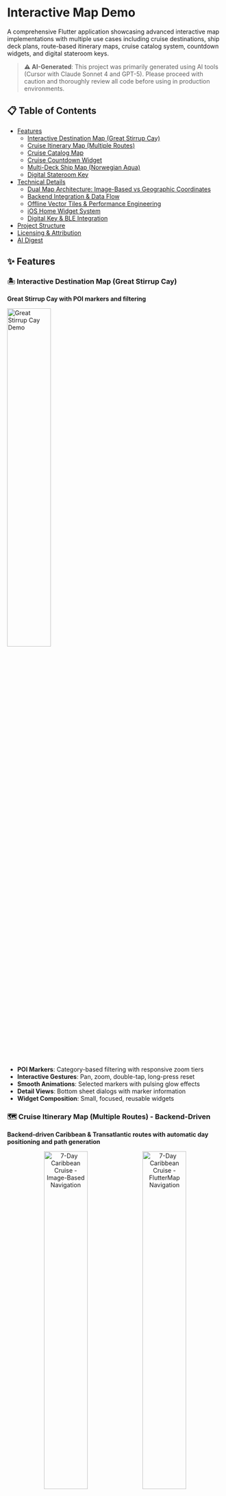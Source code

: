 # Interactive Map Demo

A comprehensive Flutter application showcasing advanced interactive map implementations with multiple use cases including cruise destinations, ship deck plans, route-based itinerary maps, cruise catalog system, countdown widgets, and digital stateroom keys.

> **⚠️ AI-Generated**: This project was primarily generated using AI tools (Cursor with Claude Sonnet 4 and GPT-5). Please proceed with caution and thoroughly review all code before using in production environments.

## 📋 Table of Contents

- [Features](#features)
  - [Interactive Destination Map (Great Stirrup Cay)](#️-interactive-destination-map-great-stirrup-cay)
  - [Cruise Itinerary Map (Multiple Routes)](#️-cruise-itinerary-map-multiple-routes---backend-driven)
  - [Cruise Catalog Map](#️-cruise-catalog-map)
  - [Cruise Countdown Widget](#️-cruise-countdown-widget)
  - [Multi-Deck Ship Map (Norwegian Aqua)](#️-multi-deck-ship-map-norwegian-aqua)
  - [Digital Stateroom Key](#️-digital-stateroom-key)
- [Technical Details](#technical-details)
  - [Dual Map Architecture: Image-Based vs Geographic Coordinates](#dual-map-architecture-image-based-vs-geographic-coordinates)
  - [Backend Integration & Data Flow](#backend-integration--data-flow)
  - [Offline Vector Tiles & Performance Engineering](#offline-vector-tiles--performance-engineering)
  - [iOS Home Widget System](#ios-home-widget-system)
  - [Digital Key & BLE Integration](#digital-key--ble-integration)
- [Project Structure](#project-structure)
- [Licensing & Attribution](#️-licensing--attribution)
- [AI Digest](#ai-digest)

## ✨ Features

### 🏝️ Interactive Destination Map (Great Stirrup Cay)

**Great Stirrup Cay with POI markers and filtering**

<img src="assets/gifs/great-stirrup-cay.gif" width="45%" alt="Great Stirrup Cay Demo">

- **POI Markers**: Category-based filtering with responsive zoom tiers
- **Interactive Gestures**: Pan, zoom, double-tap, long-press reset
- **Smooth Animations**: Selected markers with pulsing glow effects
- **Detail Views**: Bottom sheet dialogs with marker information
- **Widget Composition**: Small, focused, reusable widgets

### 🗺️ Cruise Itinerary Map (Multiple Routes) - **Backend-Driven**

**Backend-driven Caribbean & Transatlantic routes with automatic day positioning and path generation**

<p align="center">
  <img src="assets/gifs/caribbean-cruise.gif" width="45%" alt="7-Day Caribbean Cruise - Image-Based Navigation">
  <img src="assets/gifs/7-day-caribbean-cruise-flutter-map.gif" width="45%" alt="7-Day Caribbean Cruise - FlutterMap Navigation">
</p>

<p align="center">
  <img src="assets/gifs/transatlantic-cruise.gif" width="45%" alt="15-Day Transatlantic Cruise - Image-Based Navigation">
  <img src="assets/gifs/15-day-transatlantic-cruise-flutter-map.gif" width="45%" alt="15-Day Transatlantic Cruise - FlutterMap Navigation">
</p>

- **Multi-Itinerary Support**: Caribbean (7-day) and Transatlantic (15-night) cruise routes
- **Backend-Driven Positioning**: All map elements positioned using backend-provided coordinate data
- **Dynamic Route Generation**: Routes automatically generated from backend itinerary data
- **Day-by-Day Navigation**: Swipeable cards with auto-centering day indicators
- **Bidirectional Route Animation**: Smooth forward/backward animations between days
- **Smart Layout Management**: Automatic padding prevents bottom sheet from covering map content
- **Performance Optimization**: Cached image sizes, efficient marker rendering, ScrollController management

### 🌍 Cruise Catalog Map

**Interactive world map with NCL cruise routes, search, and filtering**

<p align="center">
  <img src="assets/gifs/cruise-catalog.gif" width="45%" alt="Cruise Catalog Demo">
  <img src="assets/gifs/cruise-catalog-search.gif" width="45%" alt="Cruise Catalog Search Demo">
</p>

- **Interactive World Map**: FlutterMap-based world view with NCL cruise routes
- **Dynamic Zoom Tiers**: Cruises appear/disappear based on zoom level (essential, medium, detailed)
- **Smart Cruise Selection**: Click routes to select cruises with automatic map fitting
- **Port Cycling**: Tap port markers to cycle through all cruises visiting that port
- **Advanced Search System**: Full-text search across cruise titles, ships, destinations, and ports
- **Category Filtering**: Filter cruises by region (Caribbean, Mediterranean, Europe, etc.)
- **Draggable Sheet Interface**: Collapsible bottom sheet with mode-specific content
- **Sheet Mode System**: Normal browsing, search mode, and cruise details modes
- **Spain & Portugal Cruises**: Comprehensive collection of realistic NCL itineraries

### ⏰ Cruise Countdown Widget

**iOS home screen widget with countdown timers**

<img src="assets/gifs/home-widget.gif" width="45%" alt="Countdown Widget Demo">

- **iOS Home Screen Widget**: Native iOS widget displaying selected cruise countdown
- **Method Channel Communication**: `home_widget` package enables seamless app-to-widget data sharing
- **Interactive Countdown Timer**: Real-time countdown showing days, hours, minutes, and seconds
- **Cruise Selection**: Choose from multiple upcoming cruises to track
- **Visual Indicators**: Color-coded alerts for cruises departing soon
- **Auto-refresh**: Widget updates every hour automatically
- **App Groups Integration**: Secure data sharing between app and widget extension

### 🚢 Multi-Deck Ship Map (Norwegian Aqua)

**Norwegian Aqua deck plans with interactive polygon areas**

<img src="assets/gifs/ncl-aqua-deck-plan.gif" width="45%" alt="Deck Plan Demo">

> **⚠️ Work in Progress**: This is a quick preview of what's possible with interactive ship deck plans. Mapping polygon/path lines to the deck plan image isn't fully implemented yet. The current demo shows the foundational architecture and UI components.

- **Multi-Deck Navigation**: Browse 16 decks (Decks 5-20) with mini-map
- **Interactive Polygons**: Clickable areas for ship facilities
- **Legend System**: Swipeable bottom sheet with facility categories
- **Multi-Ship Support**: Extensible architecture for different ship classes

### 🔑 Digital Stateroom Key

**BLE-based mobile access system for stateroom doors**

- **BLE-Based Access**: Bluetooth Low Energy communication with stateroom locks
- **ASSA ABLOY Mobile Access SDK**: Secure credential provisioning and validation
- **Bluetooth Low Energy**: Offline stateroom unlocking without internet connection
- **Dart Frog Backend**: Lightweight server for credential management
- **Device-bound Credentials**: Time-limited, secure storage with on-device encryption
- **On-Demand Provisioning**: Keys provisioned when guest requests access in-app

## 🔧 Technical Details

### Dual Map Architecture: Image-Based vs Geographic Coordinates

The project implements **two distinct interactive map types**, each optimized for different use cases and offering unique capabilities:

#### **1. Image-Based Coordinate Maps** 🖼️

**Coordinate System**: `[x, y]` pixel coordinates relative to background map images

```dart
// Backend provides itinerary with image path and pixel coordinates
CruiseItinerary(
  name: '7-Day Caribbean Cruise',
  imagePath: 'https://api.cruisecompany.com/maps/caribbean_cruise_map.png',
  days: [
    ItineraryDay(
      dayNumber: 1,
      port: PortData(
        name: 'Miami',
        coordinates: [100, 50], // x=100px, y=50px on map image
      ),
    ),
  ],
);

// App automatically positions everything using pixel coordinates
final position = _getDayPosition(dayIndex); // → Offset(100, 50)
// ✅ Marker appears at exact pixel position
// ✅ Route paths follow pixel coordinates
// ✅ Tap detection uses pixel-based hit testing
// ⚠️ Requires online image loading from imagePath
```

| ✅ **Pros**                                                               | ❌ **Cons**                                                                     |
| ------------------------------------------------------------------------- | ------------------------------------------------------------------------------- |
| **🎯 Pixel-Perfect Precision**: Exact positioning on custom map images    | **🖼️ Static Assets**: Requires custom map images for each region/route          |
| **🚀 Backend-Driven**: APIs provide coordinates, app displays immediately | **📏 Limited Scale**: Fixed resolution, no zoom-based detail levels             |
| **📱 Device Independent**: Works consistently across all screen sizes     | **🌍 Geographic Inaccuracy**: No real-world distance/position relationships     |
| **⚡ Zero Configuration**: No manual positioning or calibration needed    | **🔗 No External Integration**: Cannot integrate with standard mapping services |
| **🔄 Dynamic Updates**: Change backend data, map updates automatically    | **📊 Limited Data Sources**: Cannot use standard GIS data or APIs               |
| **🎨 Custom Visuals**: Full control over map appearance and branding      | **🔍 No Geocoding**: Cannot perform address lookup or reverse geocoding         |
| **💾 Lightweight**: Simple image loading, minimal dependencies            | **🗺️ No Standard Features**: Missing zoom, pan, geographic bounds               |

#### **2. Geographic Coordinate Maps** 🌍

**Coordinate System**: `[latitude, longitude]` real-world geographic coordinates

```dart
// Geographic coordinates for real-world locations
final miamiLocation = LatLng(25.7617, -80.1918);
final caribbeanPorts = [
  LatLng(18.4655, -66.1057), // San Juan
  LatLng(17.1899, -88.4976), // Belize City
  LatLng(19.4326, -99.1332), // Mexico City
];

FlutterMap(
  options: MapOptions(
    initialCenter: miamiLocation,
    initialZoom: 6.0,
  ),
  children: [
    CustomMapTileLayers(mapConfig: config),
    MarkerLayer(
      markers: caribbeanPorts.map((latLng) =>
        Marker(point: latLng, builder: (ctx) => PortMarker())
      ).toList(),
    ),
  ],
);
```

| ✅ **Pros**                                                                   | ❌ **Cons**                                                              |
| ----------------------------------------------------------------------------- | ------------------------------------------------------------------------ |
| **🌐 Real-World Accuracy**: True geographic positioning and distances         | **📊 Data Complexity**: Requires geographic coordinate management        |
| **🗺️ Standard Map Features**: Zoom, pan, geographic bounds, clustering        | **🔧 Configuration Overhead**: Requires map tile setup and configuration |
| **📊 Data Integration**: Works with standard GIS data and APIs                | **💾 Larger Bundle Size**: Map tiles and styles increase app size        |
| **🔍 Search & Geocoding**: Standard address lookup and reverse geocoding      | **🌍 Coordinate Management**: Requires lat/lng coordinate system         |
| **📱 Native Map Apps**: Integration with device's native mapping capabilities | **⚡ Performance Considerations**: Tile loading and rendering overhead   |
| **🌍 Global Coverage**: Access to worldwide geographic data                   | **🎨 Limited Customization**: Bound by standard map styling options      |
| **🎯 Industry Standard**: Follows established mapping conventions             | **📱 Device Variations**: May behave differently across devices          |
| **🔄 Scalable**: Works for any geographic region without custom assets        |                                                                          |

#### **Detailed Comparison Tables**

| **Feature**                | **Image-Based Maps**            | **Geographic Maps**               | **Winner**     |
| -------------------------- | ------------------------------- | --------------------------------- | -------------- |
| **Geographic Accuracy**    | ❌ Pixel coordinates only       | ✅ Real-world lat/lng             | 🌍 Geographic  |
| **Custom Branding**        | ✅ Full control                 | ⚠️ Limited by tile styles         | 🖼️ Image-Based |
| **Global Coverage**        | ❌ Requires custom images       | ✅ Worldwide data included        | 🌍 Geographic  |
| **Standard Features**      | ❌ Custom implementation needed | ✅ Built-in zoom, pan, clustering | 🌍 Geographic  |
| **Data Integration**       | ❌ Custom coordinate system     | ✅ Standard GIS data sources      | 🌍 Geographic  |
| **Search & Geocoding**     | ❌ Not available                | ✅ Built-in capabilities          | 🌍 Geographic  |
| **Native Map Integration** | ❌ No integration               | ✅ Seamless integration           | 🌍 Geographic  |
| **Bundle Size**            | ✅ Lightweight (images only)    | ⚠️ Larger (tiles + styles)        | 🖼️ Image-Based |
| **Setup Complexity**       | ✅ Simple image loading         | ⚠️ Requires configuration         | 🖼️ Image-Based |
| **Scalability**            | ❌ New images for each region   | ✅ Works everywhere               | 🌍 Geographic  |
| **Performance**            | ✅ Fast image rendering         | ⚠️ Tile loading overhead          | 🖼️ Image-Based |
| **Future-Proofing**        | ❌ Custom maintenance required  | ✅ Industry standard              | 🌍 Geographic  |

#### **🏆 Recommendation: Geographic FlutterMap Implementation**

**This approach provides the foundation for a professional, scalable cruise application that meets industry standards and user expectations. For production cruise applications, we strongly recommend the **Geographic FlutterMap approach** for the following reasons:**

##### **🎯 Key Advantages & Benefits**

- **🔄 Scalable**: Single implementation works for all cruise routes worldwide without custom assets
- **📱 Offline Capability**: Full functionality without internet connection using local vector tiles
- **📊 Rich Data**: Access to comprehensive port, weather, maritime, and local attraction data
- **🎯 User Expectations**: Matches user experience from other travel apps and mapping platforms
- **🔧 Maintainable**: Industry-standard tools, libraries, and development practices available
- **📈 Future-Proof**: Easily extensible for new features, regions, and emerging technologies
- **📱 Native Integration**: Works with device GPS, navigation apps, location services, and native map applications
- **🔍 Search Capabilities**: Enables port search, distance calculations, route planning, and geocoding
- **📊 Data Integration**: Seamlessly integrates with existing cruise booking, navigation, and port management systems

##### **💡 Best Use Cases for Each Approach**

| **Use Case**                | **Recommended Approach** | **Reasoning**                                           |
| --------------------------- | ------------------------ | ------------------------------------------------------- |
| **Cruise Itinerary Maps**   | 🌍 Geographic FlutterMap | Real-world accuracy, global coverage, industry standard |
| **Cruise Catalog/Booking**  | 🌍 Geographic FlutterMap | Search integration, port information, route planning    |
| **Custom Destination Maps** | 🖼️ Image-Based           | Branded resort/island maps with custom POIs             |
| **Ship Deck Plans**         | 🖼️ Image-Based           | Architectural layouts, facility locations               |
| **Interactive Port Guides** | 🌍 Geographic FlutterMap | Real-world navigation, local attractions                |
| **Cruise Route Planning**   | 🌍 Geographic FlutterMap | Distance calculations, weather integration              |

### Backend Integration & Data Flow

The system supports **both coordinate types** for backend integration:

```mermaid
flowchart TD
    subgraph "Backend Data"
        A[API Response] --> B{Coordinate Type?}
        B -->|Pixel + Image Path| C[Image-Based Data]
        B -->|Lat/Lng Only| D[Geographic Data]
    end

    subgraph "Data Processing"
        C --> E[Pixel Coordinates + Image Asset]
        D --> F[Geographic Coordinates]
        E --> G[Image-Based Maps]
        F --> H[Geographic Maps]
    end

    subgraph "Map Rendering"
        G --> I[Custom Image Rendering<br/>+ Image Loading + Asset Management]
        H --> J[FlutterMap Rendering<br/>+ Offline Tiles + Standard Features]
        I --> K[Interactive Experience]
        J --> K
    end

    K --> L[User Interaction]
    L --> M[Dynamic Updates]
```

### Offline Vector Tiles & Performance Engineering

**FlutterMap Geographic Mapping Excellence**: Our **offline vector tile system** demonstrates the power and flexibility of FlutterMap-based geographic mapping, offering unparalleled customization while maintaining exceptional performance.

**Massive Data Optimization**: Transformed a 75GB world map into a 50MB cruise-focused database through strategic zoom level pruning and geographic targeting.

#### **Data Optimization & Performance**

- **99.93% Size Reduction**: 75GB world map → 50MB cruise-optimized database
- **Strategic Zoom Targeting**: Levels 3-6 cover 100% of cruise routes and destinations
- **Zero Network Dependency**: Perfect offline functionality with instant loading
- **Offline Reliability**: 100% uptime without network dependency
- **Cost Effective**: No data charges or roaming fees for map usage
- **Privacy Enhanced**: No location data sent to external servers

#### **FlutterMap Customization & Capabilities**

- **Complete Visual Control**: Customize colors, fonts, icons, and styling
- **Geographic Targeting**: Include only relevant regions and exclude unnecessary areas
- **Brand Integration**: Match your app's design language and branding perfectly
- **Performance Tuning**: Optimize tile loading, caching, and rendering for your use case
- **Flexible Configuration**: Adjust map behavior, interactions, and features as needed
- **Vector Tile Caching**: Pre-loaded tiles for instant rendering
- **GPU Acceleration**: 60fps smooth pan/zoom performance
- **Memory Management**: Intelligent tile eviction and reloading
- **Cruise Ship Ready**: Perfect for maritime environments with limited connectivity
- **Custom Tile Provider**: Specialized tile providers for different data sources

## 📁 Project Structure

```
assets/
├── gifs/                               # Demo GIFs for README
│   ├── great-stirrup-cay.gif           # Interactive destination map demo (31MB)
│   ├── caribbean-cruise.gif            # 7-day Caribbean cruise demo (8MB)
│   ├── transatlantic-cruise.gif        # 15-day Transatlantic cruise demo (6.4MB)
│   ├── 7-day-caribbean-cruise-flutter-map.gif # FlutterMap Caribbean demo (6.1MB)
│   ├── 15-day-transatlantic-cruise-flutter-map.gif # FlutterMap Transatlantic demo (10MB)
│   ├── ncl-aqua-deck-plan.gif          # Norwegian Aqua deck plan demo (13MB)
│   ├── cruise-catalog.gif              # Cruise catalog demo (56MB)
│   ├── cruise-catalog-search.gif       # Cruise catalog search demo (7.6MB)
│   └── home-widget.gif                 # iOS home widget demo (18MB)
├── images/
│   ├── map.jpg                         # Great Stirrup Cay map (1.8MB)
│   ├── caribbean_cruise_map.png        # Caribbean route map (20KB)
│   ├── norwegian_pearl_transatlantic_map.png  # Transatlantic route map (20KB)
│   ├── cruise-ship.svg                 # Cruise ship icon
│   └── deck-8.svg                      # Ship deck plan
├── styles/                             # Vector tile styles and fonts
│   ├── style.json                      # MapTiler-based vector style
│   ├── fonts/                          # Font files for vector tiles
│   │   ├── Noto Sans Bold/
│   │   └── Noto Sans Regular/
│   └── sprites/                        # Sprite files for vector tiles
└── tiles/                              # Offline vector tiles
    └── planet_map.mbtiles              # MBTiles vector tile database

lib/
├── common/                             # Shared utilities and configurations
│   ├── map_config.dart                 # Unified map configuration system
│   ├── map_utilities.dart              # Map utility functions
│   ├── mbtiles/
│   │   └── mbtiles_vector_tile_provider.dart # MBTiles vector tile provider
│   └── widgets/
│       ├── custom_draggable_sheet.dart
│       ├── custom_map_tile_layers.dart
│       ├── custom_marker.dart
│       ├── custom_polyline_layer.dart
│       └── custom_sticky_header_delegate.dart
├── countdown_widget/                   # iOS home screen widget
│   ├── countdown_modal.dart           # Bottom sheet modal for cruise selection
│   ├── models/
│   │   └── cruise_countdown.dart      # Cruise countdown data model
│   └── widgets/
│       └── simple_countdown_widget.dart # Countdown timer widget
├── cruise_catalog/                     # Cruise catalog system
│   ├── cruise_catalog.dart            # Main cruise catalog widget
│   ├── data/
│   │   └── ncl_cruise_catalog.dart    # NCL cruise catalog data
│   ├── models/
│   │   ├── cruise_category.dart       # Cruise region categories
│   │   ├── cruise_product.dart        # Cruise product model
│   │   ├── cruise_route.dart          # Cruise route and waypoints
│   │   └── sheet_mode.dart            # Sheet mode and position enums
│   └── widgets/
│       ├── cruise_details_mode_header.dart
│       ├── cruise_details_mode_sheet.dart  # Cruise details content
│       ├── cruise_itinerary_preview.dart
│       ├── cruise_route_overlay.dart  # Route rendering on map
│       ├── normal_mode_header.dart
│       ├── normal_mode_sheet.dart     # Normal browsing content
│       ├── search_mode_header.dart
│       └── search_mode_sheet.dart     # Search results content
├── deck_plan/                          # Ship deck plan maps
│   ├── multi_deck_ship_map.dart       # Core deck map widget
│   ├── models/
│   │   ├── deck_polygon_data.dart
│   │   └── ship_deck_data.dart
│   └── widgets/
│       ├── deck_key_legend.dart
│       ├── deck_mini_map.dart
│       └── deck_polygon_overlay.dart
├── digital_key/                        # Digital stateroom key system
│   ├── digital_key_page.dart          # Main digital key interface
│   ├── models/
│   │   └── stateroom_access_data.dart # Stateroom access data model
│   └── widgets/
│       └── stateroom_access_page.dart # Stateroom access widget
├── interactive_map/                    # Great Stirrup Cay destination map
│   ├── interactive_map.dart           # Main interactive map widget
│   ├── models/
│   │   └── interactive_map_marker_data.dart
│   ├── pages/
│   │   └── marker_details_page.dart
│   └── widgets/
│       ├── interactive_map_error.dart
│       ├── interactive_map_filter.dart
│       ├── interactive_map_legend.dart
│       ├── interactive_map_marker.dart
│       └── interactive_map_marker_detail.dart
├── itinerary/                          # Cruise itinerary and route maps
│   ├── data/                           # Sample itinerary data files
│   │   ├── caribbean_cruise.dart       # Norwegian Aqua 7-day Caribbean cruise
│   │   └── transatlantic_cruise.dart   # Norwegian Pearl 15-night Transatlantic cruise
│   ├── models/
│   │   └── cruise_itinerary.dart       # Core models (CruiseItinerary, PortData, ItineraryDay)
│   ├── pages/
│   │   └── cruise_itinerary_page.dart
│   └── widgets/
│       ├── cruise_route_painter.dart   # Custom route visualization painter
│       ├── info_tile.dart
│       ├── itinerary_bottom_section.dart  # Draggable bottom sheet with auto-scrolling day indicators
│       ├── itinerary_map.dart          # Main route map widget
│       ├── itinerary_table.dart
│       ├── port_day_info.dart
│       ├── port_marker.dart            # Extracted marker widget with complex styling
│       └── sea_day_info.dart
├── itinerary_map/                      # Enhanced itinerary map system
│   ├── data/                           # Enhanced itinerary data
│   │   ├── caribbean_cruise.dart       # Caribbean cruise data
│   │   ├── transatlantic_cruise.dart   # Transatlantic cruise data
│   │   └── world_samples.dart          # Global cruise samples (Alaska, Mediterranean, etc.)
│   ├── itinerary_map.dart             # Main itinerary map widget
│   ├── itinerary_map_controller.dart  # Map controller for interactions
│   ├── models/
│   │   └── cruise_itinerary.dart       # Enhanced cruise itinerary models
│   └── widgets/
│       ├── info_widgets/
│       │   ├── info_tile.dart
│       │   ├── port_day_info.dart
│       │   └── sea_day_info.dart
│       ├── itinerary_map_bottom_sheet.dart
│       ├── itinerary_map_markers.dart
│       ├── itinerary_map_polylines.dart
│       └── itinerary_map_tile_layers.dart
└── main.dart                           # App entry point and navigation
```

## ⚖️ Licensing & Attribution

This project uses **fully offline mapping** with local vector tiles and styles. Review the following licensing requirements before shipping commercially:

### **Style License: OSM Liberty (BSD License)**

- **Style**: `assets/styles/style.json` uses **OSM Liberty** style (not MapTiler Basic)
- **License**: BSD License (derived from Mapbox Open Styles)
- **Usage**: ✅ **FREE** for commercial use with attribution
- **Requirements**: Must retain copyright notice and attribution

### **Data Source: OpenMapTiles (CC-BY 4.0)**

- **Data**: `assets/tiles/planet_map.mbtiles` contains OpenMapTiles vector data
- **License**: Creative Commons Attribution 4.0 (CC-BY 4.0)
- **Usage**: ✅ **FREE** for commercial use with attribution
- **Requirements**: Must credit OpenMapTiles and OpenStreetMap contributors

### **Required Attribution (MANDATORY)**

You **MUST** display the following attribution on all map screens:

```
© OpenMapTiles (https://openmaptiles.org/)
© OpenStreetMap contributors (https://www.openstreetmap.org/copyright)
```

### **Implementation Required**

Add an attribution overlay to your FlutterMap widgets:

```dart
FlutterMap(
  // ... your existing map configuration
  children: [
    // ... your existing layers
    AttributionWidget.defaultWidget(
      source: '© OpenMapTiles (https://openmaptiles.org/) © OpenStreetMap contributors (https://www.openstreetmap.org/copyright)',
      onSourceTapped: () {},
    ),
  ],
)
```

## 🤖 AI Digest

### Quick Project Understanding

**Purpose**: Flutter demo showcasing six interactive map implementations, with **primary focus on backend-driven itinerary maps** that automatically generate from API data, plus **cruise catalog system**, **iOS home widgets**, and **digital stateroom keys**.

**Key Innovation**: **Backend-Driven Map System**

- Backend provides daily itinerary locations as `[x, y]` pixel coordinates
- App automatically positions markers, draws route paths, enables navigation
- Zero hardcoding - all positioning is data-driven and updates dynamically

**Key Components**:

- `InteractiveMap`: POI-based map with markers and filtering
- `MultiDeckShipMap`: Deck plans with polygon interactions (work in progress)
- `ItineraryMap`: **Backend-driven** route map with automatic positioning
- `CruiseCatalogMap`: Interactive world map with NCL cruise routes and search
- `CountdownWidget`: iOS home screen widget with cruise countdown timers
- `DigitalKeyPage`: BLE-based stateroom access system

**Coordinate System**: Image-based `[x, y]` pixel coordinates designed for backend integration.

- Coordinates are pixel positions on map images (e.g., `[100, 50]`)
- Backend APIs provide coordinates, app displays immediately
- Single source of truth: `_getDayPosition(dayIndex)` controls all positioning

**Architecture**: Backend-driven positioning with unified coordinate system.

- All map elements (markers, routes, taps) use same position calculation
- `_generateRoutePositions()` creates paths from day coordinates
- Dynamic updates when backend data changes
- **Centralized Scroll Management**: Single CustomScrollView with unified controller
- **Content-Only Widgets**: Separated content from scroll management for better animations

**File Structure**: Eight main modules (`common/`, `countdown_widget/`, `cruise_catalog/`, `deck_plan/`, `digital_key/`, `interactive_map/`, `itinerary/`, `itinerary_map/`) with models, pages, and widgets subdirectories, organized alphabetically.

**Entry Point**: `main.dart` → `Home` → Individual feature implementations.

**Dependencies**: Flutter setup with `flutter_map`, `latlong2`, `flutter_map_animations`, `vector_map_tiles`, `mbtiles`, `home_widget`, `jovial_svg` for comprehensive feature support.

**Assets**: `assets/gifs/` (demo GIFs for README), `assets/images/` (maps, icons, deck plans), `assets/styles/` (vector tile styles and fonts), `assets/tiles/` (offline MBTiles database).

**Demo GIFs**: Visual demonstrations integrated within feature sections, available in `assets/gifs/`:

- `great-stirrup-cay.gif` (31MB) - Interactive destination map with POI filtering
- `caribbean-cruise.gif` (8MB) - 7-day Caribbean cruise route with day navigation
- `transatlantic-cruise.gif` (6.4MB) - 15-night transatlantic cruise with auto-scrolling indicators
- `7-day-caribbean-cruise-flutter-map.gif` (6.1MB) - FlutterMap Caribbean demo
- `15-day-transatlantic-cruise-flutter-map.gif` (10MB) - FlutterMap Transatlantic demo
- `ncl-aqua-deck-plan.gif` (13MB) - Multi-deck ship navigation with interactive polygons
- `cruise-catalog.gif` (56MB) - Cruise catalog system demo
- `cruise-catalog-search.gif` (7.6MB) - Cruise catalog search functionality
- `home-widget.gif` (18MB) - iOS home screen widget demonstration

**Performance**: Cached image sizes, efficient rendering, zoom-based visibility, minimal rebuilds, centralized scroll management.

**State**: Local `StatefulWidget` state, `TransformationController` for map interactions, `AnimationController` for transitions, sheet mode management, widget data persistence.

**Backend Integration & Animation**:

- JSON API provides itinerary days with embedded coordinates
- `CruiseItinerary.fromApi()` parses backend data
- Modular data architecture with separate files per cruise type (`CaribbeanCruiseData`, `TransatlanticCruiseData`)
- `_getDayPosition()` converts coordinates to screen positions
- `_generateRoutePositions()` creates curved route paths from day coordinates
- `CruiseRoutePainter` handles all route visualization and animations
- Auto-scrolling day indicators with smooth ScrollController animations
- Bidirectional route animations (forward fill, backward unfill)
- Automatic map generation with smooth navigation transitions
- **Advanced Layout Management**: Dual-viewport system with 250px natural padding prevents UI overlay conflicts
- **No White Space Guarantee**: Calculated minimum scale ensures map always fills entire viewport
- **Smart Boundary Logic**: Padded coordinate system maintains proper constraints and interactions
- **Cruise Catalog System**: Interactive world map with NCL routes, search, and filtering
- **Centralized Scroll Management**: Single CustomScrollView with unified controller for all sheet modes
- **Content-Only Architecture**: Separated content widgets from scroll management for better animations
- **Widget Integration**: iOS home screen widget with method channel communication
- **Digital Key System**: BLE-based stateroom access with ASSA ABLOY Mobile Access SDK
- **Offline Vector Tiles**: Local MBTiles support for offline map functionality
- **Fully Offline Implementation**: No external tile servers, all mapping data is local
- **Platform Focus**: iOS and Android only (removed web, desktop, and test platforms)
